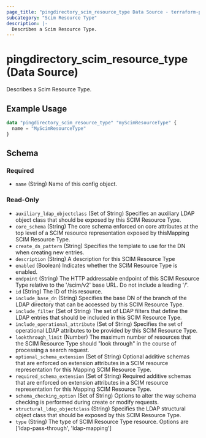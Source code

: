 ```yaml
---
page_title: "pingdirectory_scim_resource_type Data Source - terraform-provider-pingdirectory"
subcategory: "Scim Resource Type"
description: |-
  Describes a Scim Resource Type.
---
```


# pingdirectory_scim_resource_type (Data Source)

Describes a Scim Resource Type.

## Example Usage

```terraform
data "pingdirectory_scim_resource_type" "myScimResourceType" {
  name = "MyScimResourceType"
}
```

<!-- schema generated by tfplugindocs -->
## Schema

### Required

- `name` (String) Name of this config object.

### Read-Only

- `auxiliary_ldap_objectclass` (Set of String) Specifies an auxiliary LDAP object class that should be exposed by this SCIM Resource Type.
- `core_schema` (String) The core schema enforced on core attributes at the top level of a SCIM resource representation exposed by thisMapping SCIM Resource Type.
- `create_dn_pattern` (String) Specifies the template to use for the DN when creating new entries.
- `description` (String) A description for this SCIM Resource Type
- `enabled` (Boolean) Indicates whether the SCIM Resource Type is enabled.
- `endpoint` (String) The HTTP addressable endpoint of this SCIM Resource Type relative to the '/scim/v2' base URL. Do not include a leading '/'.
- `id` (String) The ID of this resource.
- `include_base_dn` (String) Specifies the base DN of the branch of the LDAP directory that can be accessed by this SCIM Resource Type.
- `include_filter` (Set of String) The set of LDAP filters that define the LDAP entries that should be included in this SCIM Resource Type.
- `include_operational_attribute` (Set of String) Specifies the set of operational LDAP attributes to be provided by this SCIM Resource Type.
- `lookthrough_limit` (Number) The maximum number of resources that the SCIM Resource Type should "look through" in the course of processing a search request.
- `optional_schema_extension` (Set of String) Optional additive schemas that are enforced on extension attributes in a SCIM resource representation for this Mapping SCIM Resource Type.
- `required_schema_extension` (Set of String) Required additive schemas that are enforced on extension attributes in a SCIM resource representation for this Mapping SCIM Resource Type.
- `schema_checking_option` (Set of String) Options to alter the way schema checking is performed during create or modify requests.
- `structural_ldap_objectclass` (String) Specifies the LDAP structural object class that should be exposed by this SCIM Resource Type.
- `type` (String) The type of SCIM Resource Type resource. Options are ['ldap-pass-through', 'ldap-mapping']

